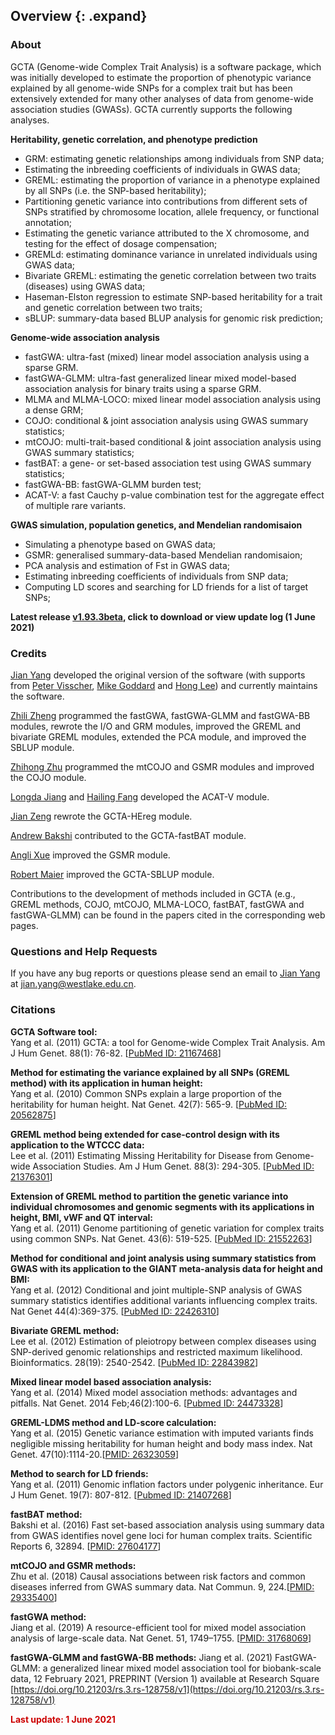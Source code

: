 ## Overview {: .expand}

### About
GCTA (Genome-wide Complex Trait Analysis) is a software package, which was initially developed to estimate the proportion of phenotypic variance explained by all genome-wide SNPs for a complex trait but has been extensively extended for many other analyses of data from genome-wide association studies (GWASs). GCTA currently supports the following analyses.  

**Heritability, genetic correlation, and phenotype prediction**
* GRM: estimating genetic relationships among individuals from SNP data;
* Estimating the inbreeding coefficients of individuals in GWAS data;
* GREML: estimating the proportion of variance in a phenotype explained by all SNPs (i.e. the SNP-based heritability);
* Partitioning genetic variance into contributions from different sets of SNPs stratified by chromosome location, allele frequency, or functional annotation;
* Estimating the genetic variance attributed to the X chromosome, and testing for the effect of dosage compensation;
* GREMLd: estimating dominance variance in unrelated individuals using GWAS data;
* Bivariate GREML: estimating the genetic correlation between two traits (diseases) using GWAS data;
* Haseman-Elston regression to estimate SNP-based heritability for a trait and genetic correlation between two traits;
* sBLUP: summary-data based BLUP analysis for genomic risk prediction;  

**Genome-wide association analysis**
* fastGWA: ultra-fast (mixed) linear model association analysis using a sparse GRM.
* fastGWA-GLMM: ultra-fast generalized linear mixed model-based association analysis for binary traits using a sparse GRM.
* MLMA and MLMA-LOCO: mixed linear model association analysis using a dense GRM;
* COJO: conditional & joint association analysis using GWAS summary statistics;
* mtCOJO: multi-trait-based conditional & joint association analysis using GWAS summary statistics;
* fastBAT: a gene- or set-based association test using GWAS summary statistics;
* fastGWA-BB: fastGWA-GLMM burden test;
* ACAT-V: a fast Cauchy p-value combination test for the aggregate effect of multiple rare variants.


**GWAS simulation, population genetics, and Mendelian randomisaion**
* Simulating a phenotype based on GWAS data;
* GSMR: generalised summary-data-based Mendelian randomisaion;
* PCA analysis and estimation of Fst in GWAS data;
* Estimating inbreeding coefficients of individuals from SNP data;
* Computing LD scores and searching for LD friends for a list of target SNPs;



**Latest release [v1.93.3beta](#Download), click to download or view update log (1 June 2021)**

### Credits 

[Jian Yang](http://scholar.google.com.au/citations?user=aLuqQs8AAAAJ&hl=en) developed the original version of the software (with supports from [Peter Visscher](mailto:peter.visscher@uq.edu.au), [Mike Goddard](mailto:Mike.Goddard@dpi.vic.gov.au) and [Hong Lee](mailto:hong.lee@uq.edu.au)) and currently maintains the software. 

[Zhili Zheng](mailto:zhili.zheng@outlook.com) programmed the fastGWA, fastGWA-GLMM and fastGWA-BB modules, rewrote the I/O and GRM modules, improved the GREML and bivariate GREML modules, extended the PCA module, and improved the SBLUP module.

[Zhihong Zhu](mailto:z.zhu1@uq.edu.au) programmed the mtCOJO and GSMR modules and improved the COJO module. 

[Longda Jiang](longda.jiang@ue.edu.au) and [Hailing Fang](fanghailing@westlake.edu.cn) developed the ACAT-V module.

[Jian Zeng](mailto:j.zeng@imb.uq.edu.au) rewrote the GCTA-HEreg module. 

[Andrew Bakshi](mailto:andrew.bakshi@gmail.com) contributed to the GCTA-fastBAT module. 

[Angli Xue](a.xue@imb.uq.edu.au) improved the GSMR module.

[Robert Maier](mailto:rmaier@broadinstitute.org) improved the GCTA-SBLUP module.

Contributions to the development of methods included in GCTA (e.g., GREML methods, COJO, mtCOJO, MLMA-LOCO, fastBAT, fastGWA and fastGWA-GLMM) can be found in the papers cited in the corresponding web pages.  

### Questions and Help Requests 
If you have any bug reports or questions please send an email to [Jian Yang](http://scholar.google.com.au/citations?user=aLuqQs8AAAAJ&hl=en) at [jian.yang@westlake.edu.cn](mailto:jian.yang@westlake.edu.cn).

### Citations 
**GCTA Software tool:**  
Yang et al. (2011) GCTA: a tool for Genome-wide Complex Trait Analysis. Am J Hum Genet. 88(1): 76-82. \[[PubMed ID: 21167468](http://www.ncbi.nlm.nih.gov/pubmed/21167468)\]

**Method for estimating the variance explained by all SNPs (GREML method) with its application in human height:**  
Yang et al. (2010) Common SNPs explain a large proportion of the heritability for human height. Nat Genet. 42(7): 565-9. \[[PubMed ID: 20562875](http://www.ncbi.nlm.nih.gov/pubmed/20562875)\]

**GREML method being extended for case-control design with its application to the WTCCC data:**  
Lee et al. (2011) Estimating Missing Heritability for Disease from Genome-wide Association Studies. Am J Hum Genet. 88(3): 294-305. \[[PubMed ID: 21376301](http://www.ncbi.nlm.nih.gov/pubmed?term=Estimating%20Missing%20Heritability%20for%20Disease%20from%20Genome-wide%20Association%20Studies)\]

**Extension of GREML method to partition the genetic variance into individual chromosomes and genomic segments with its applications in height, BMI, vWF and QT interval:**  
Yang et al. (2011) Genome partitioning of genetic variation for complex traits using common SNPs. Nat Genet. 43(6): 519-525. \[[PubMed ID: 21552263](http://www.ncbi.nlm.nih.gov/pubmed/21552263)\]

**Method for conditional and joint analysis using summary statistics from GWAS with its application to the GIANT meta-analysis data for height and BMI:**  
Yang et al. (2012) Conditional and joint multiple-SNP analysis of GWAS summary statistics identifies additional variants influencing complex traits. Nat Genet 44(4):369-375. \[[PubMed ID: 22426310](http://www.ncbi.nlm.nih.gov/pubmed/22426310)\]

**Bivariate GREML method:**  
Lee et al. (2012) Estimation of pleiotropy between complex diseases using SNP-derived genomic relationships and restricted maximum likelihood. Bioinformatics. 28(19): 2540-2542. \[[PubMed ID: 22843982](http://www.ncbi.nlm.nih.gov/pubmed/22843982)\]

**Mixed linear model based association analysis:**  
Yang et al. (2014) Mixed model association methods: advantages and pitfalls. Nat Genet. 2014 Feb;46(2):100-6. \[[Pubmed ID: 24473328](http://www.ncbi.nlm.nih.gov/pubmed/24473328)\]

**GREML-LDMS method and LD-score calculation:**  
Yang et al. (2015) Genetic variance estimation with imputed variants finds negligible missing heritability for human height and body mass index. Nat Genet. 47(10):1114-20.\[[PMID: 26323059](http://www.nature.com/ng/journal/vaop/ncurrent/full/ng.3390.html)\]

**Method to search for LD friends:**  
Yang et al. (2011) Genomic inflation factors under polygenic inheritance. Eur J Hum Genet. 19(7): 807-812. \[[Pubmed ID: 21407268](http://www.nature.com/ejhg/journal/v19/n7/full/ejhg201139a.html)\]

**fastBAT method:**  
Bakshi et al. (2016) Fast set-based association analysis using summary data from GWAS identifies novel gene loci for human complex traits. Scientific Reports 6, 32894. \[[PMID: 27604177](https://www.nature.com/articles/srep32894)\]

**mtCOJO and GSMR methods:**  
Zhu et al. (2018) Causal associations between risk factors and common diseases inferred from GWAS summary data. Nat Commun. 9, 224.\[[PMID: 29335400](https://www.ncbi.nlm.nih.gov/pubmed/?term=29335400)\]  

**fastGWA method:**  
Jiang et al. (2019) A resource-efficient tool for mixed model association analysis of large-scale data. Nat Genet. 51, 1749–1755. \[[PMID: 31768069](https://pubmed.ncbi.nlm.nih.gov/31768069/)\]

**fastGWA-GLMM and fastGWA-BB methods:**
Jiang et al. (2021) FastGWA-GLMM: a generalized linear mixed model association tool for biobank-scale data, 12 February 2021, PREPRINT (Version 1) available at Research Square [https://doi.org/10.21203/rs.3.rs-128758/v1](https://doi.org/10.21203/rs.3.rs-128758/v1)

<p style="color: rgb(204,0,0);font-weight:bold;">Last update: 1 June 2021</p>

